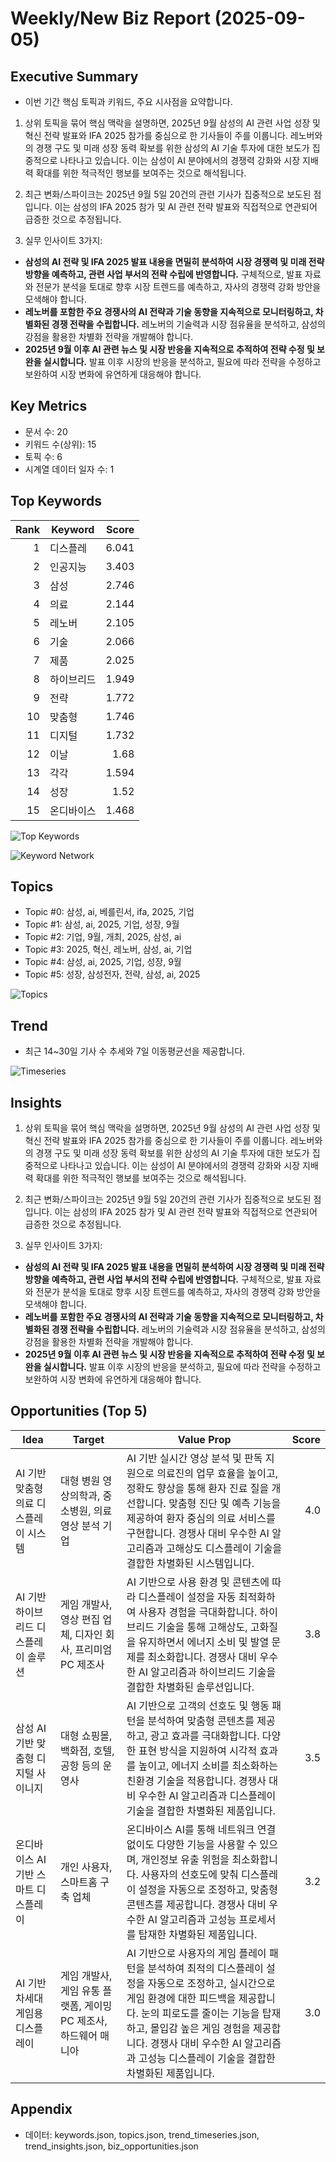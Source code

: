 # Weekly/New Biz Report (2025-09-05)

## Executive Summary

- 이번 기간 핵심 토픽과 키워드, 주요 시사점을 요약합니다.

1) 상위 토픽을 묶어 핵심 맥락을 설명하면,  2025년 9월 삼성의 AI 관련 사업 성장 및 혁신 전략 발표와 IFA 2025 참가를 중심으로 한 기사들이 주를 이룹니다.  레노버와의 경쟁 구도 및  미래 성장 동력 확보를 위한 삼성의 AI 기술 투자에 대한 보도가 집중적으로 나타나고 있습니다.  이는 삼성이 AI 분야에서의 경쟁력 강화와 시장 지배력 확대를 위한 적극적인 행보를 보여주는 것으로 해석됩니다.


2) 최근 변화/스파이크는 2025년 9월 5일 20건의 관련 기사가 집중적으로 보도된 점입니다.  이는 삼성의 IFA 2025 참가 및 AI 관련 전략 발표와 직접적으로 연관되어 급증한 것으로 추정됩니다.


3) 실무 인사이트 3가지:

* **삼성의 AI 전략 및 IFA 2025 발표 내용을 면밀히 분석하여 시장 경쟁력 및 미래 전략 방향을 예측하고,  관련 사업 부서의 전략 수립에 반영합니다.**  구체적으로,  발표 자료와 전문가 분석을 토대로 향후 시장 트렌드를 예측하고,  자사의 경쟁력 강화 방안을 모색해야 합니다.
* **레노버를 포함한 주요 경쟁사의 AI 전략과 기술 동향을 지속적으로 모니터링하고,  차별화된 경쟁 전략을 수립합니다.**  레노버의 기술력과 시장 점유율을 분석하고,  삼성의 강점을 활용한 차별화 전략을 개발해야 합니다.
* **2025년 9월 이후 AI 관련 뉴스 및 시장 반응을 지속적으로 추적하여 전략 수정 및 보완을 실시합니다.**  발표 이후 시장의 반응을 분석하고,  필요에 따라 전략을 수정하고 보완하여 시장 변화에 유연하게 대응해야 합니다.

## Key Metrics

- 문서 수: 20
- 키워드 수(상위): 15
- 토픽 수: 6
- 시계열 데이터 일자 수: 1

## Top Keywords

| Rank | Keyword | Score |
|---:|---|---:|
| 1 | 디스플레 | 6.041 |
| 2 | 인공지능 | 3.403 |
| 3 | 삼성 | 2.746 |
| 4 | 의료 | 2.144 |
| 5 | 레노버 | 2.105 |
| 6 | 기술 | 2.066 |
| 7 | 제품 | 2.025 |
| 8 | 하이브리드 | 1.949 |
| 9 | 전략 | 1.772 |
| 10 | 맞춤형 | 1.746 |
| 11 | 디지털 | 1.732 |
| 12 | 이날 | 1.68 |
| 13 | 각각 | 1.594 |
| 14 | 성장 | 1.52 |
| 15 | 온디바이스 | 1.468 |

![Top Keywords](fig/top_keywords.png)

![Keyword Network](fig/keyword_network.png)

## Topics

- Topic #0: 삼성, ai, 베를린서, ifa, 2025, 기업
- Topic #1: 삼성, ai, 2025, 기업, 성장, 9월
- Topic #2: 기업, 9월, 개최, 2025, 삼성, ai
- Topic #3: 2025, 혁신, 레노버, 삼성, ai, 기업
- Topic #4: 삼성, ai, 2025, 기업, 성장, 9월
- Topic #5: 성장, 삼성전자, 전략, 삼성, ai, 2025

![Topics](fig/topics.png)

## Trend

- 최근 14~30일 기사 수 추세와 7일 이동평균선을 제공합니다.

![Timeseries](fig/timeseries.png)

## Insights

1) 상위 토픽을 묶어 핵심 맥락을 설명하면,  2025년 9월 삼성의 AI 관련 사업 성장 및 혁신 전략 발표와 IFA 2025 참가를 중심으로 한 기사들이 주를 이룹니다.  레노버와의 경쟁 구도 및  미래 성장 동력 확보를 위한 삼성의 AI 기술 투자에 대한 보도가 집중적으로 나타나고 있습니다.  이는 삼성이 AI 분야에서의 경쟁력 강화와 시장 지배력 확대를 위한 적극적인 행보를 보여주는 것으로 해석됩니다.


2) 최근 변화/스파이크는 2025년 9월 5일 20건의 관련 기사가 집중적으로 보도된 점입니다.  이는 삼성의 IFA 2025 참가 및 AI 관련 전략 발표와 직접적으로 연관되어 급증한 것으로 추정됩니다.


3) 실무 인사이트 3가지:

* **삼성의 AI 전략 및 IFA 2025 발표 내용을 면밀히 분석하여 시장 경쟁력 및 미래 전략 방향을 예측하고,  관련 사업 부서의 전략 수립에 반영합니다.**  구체적으로,  발표 자료와 전문가 분석을 토대로 향후 시장 트렌드를 예측하고,  자사의 경쟁력 강화 방안을 모색해야 합니다.
* **레노버를 포함한 주요 경쟁사의 AI 전략과 기술 동향을 지속적으로 모니터링하고,  차별화된 경쟁 전략을 수립합니다.**  레노버의 기술력과 시장 점유율을 분석하고,  삼성의 강점을 활용한 차별화 전략을 개발해야 합니다.
* **2025년 9월 이후 AI 관련 뉴스 및 시장 반응을 지속적으로 추적하여 전략 수정 및 보완을 실시합니다.**  발표 이후 시장의 반응을 분석하고,  필요에 따라 전략을 수정하고 보완하여 시장 변화에 유연하게 대응해야 합니다.

## Opportunities (Top 5)

| Idea | Target | Value Prop | Score |
|---|---|---|---:|
| AI 기반 맞춤형 의료 디스플레이 시스템 | 대형 병원 영상의학과, 중소병원, 의료 영상 분석 기업 | AI 기반 실시간 영상 분석 및 판독 지원으로 의료진의 업무 효율을 높이고, 정확도 향상을 통해 환자 진료 질을 개선합니다.  맞춤형 진단 및 예측 기능을 제공하여 환자 중심의 의료 서비스를 구현합니다. 경쟁사 대비 우수한 AI 알고리즘과 고해상도 디스플레이 기술을 결합한 차별화된 시스템입니다. | 4.0 |
| AI 기반 하이브리드 디스플레이 솔루션 | 게임 개발사, 영상 편집 업체, 디자인 회사, 프리미엄 PC 제조사 | AI 기반으로 사용 환경 및 콘텐츠에 따라 디스플레이 설정을 자동 최적화하여 사용자 경험을 극대화합니다.  하이브리드 기술을 통해 고해상도, 고화질을 유지하면서 에너지 소비 및 발열 문제를 최소화합니다.  경쟁사 대비 우수한 AI 알고리즘과 하이브리드 기술을 결합한 차별화된 솔루션입니다. | 3.8 |
| 삼성 AI 기반 맞춤형 디지털 사이니지 | 대형 쇼핑몰, 백화점, 호텔, 공항 등의 운영사 | AI 기반으로 고객의 선호도 및 행동 패턴을 분석하여 맞춤형 콘텐츠를 제공하고,  광고 효과를 극대화합니다.  다양한 표현 방식을 지원하여 시각적 효과를 높이고,  에너지 소비를 최소화하는 친환경 기술을 적용합니다.  경쟁사 대비 우수한 AI 알고리즘과 디스플레이 기술을 결합한 차별화된 제품입니다. | 3.5 |
| 온디바이스 AI 기반 스마트 디스플레이 | 개인 사용자, 스마트홈 구축 업체 | 온디바이스 AI를 통해 네트워크 연결 없이도 다양한 기능을 사용할 수 있으며,  개인정보 유출 위험을 최소화합니다.  사용자의 선호도에 맞춰 디스플레이 설정을 자동으로 조정하고,  맞춤형 콘텐츠를 제공합니다.  경쟁사 대비 우수한 AI 알고리즘과 고성능 프로세서를 탑재한 차별화된 제품입니다. | 3.2 |
| AI 기반 차세대 게임용 디스플레이 | 게임 개발사, 게임 유통 플랫폼, 게이밍 PC 제조사,  하드웨어 매니아 | AI 기반으로 사용자의 게임 플레이 패턴을 분석하여 최적의 디스플레이 설정을 자동으로 조정하고,  실시간으로 게임 환경에 대한 피드백을 제공합니다.  눈의 피로도를 줄이는 기능을 탑재하고,  몰입감 높은 게임 경험을 제공합니다.  경쟁사 대비 우수한 AI 알고리즘과 고성능 디스플레이 기술을 결합한 차별화된 제품입니다. | 3.0 |

## Appendix

- 데이터: keywords.json, topics.json, trend_timeseries.json, trend_insights.json, biz_opportunities.json